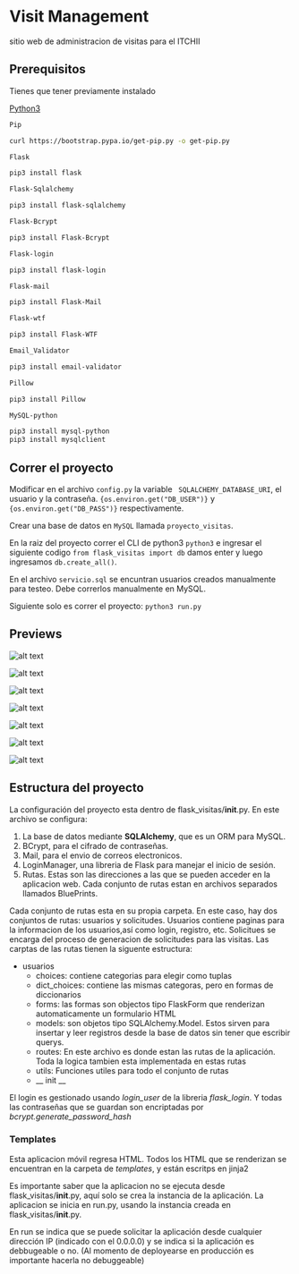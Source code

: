 # Visit Management

sitio web de administracion de visitas para el ITCHII

## Prerequisitos

Tienes que tener previamente instalado

[Python3](www.python.org)

```bash
Pip

curl https://bootstrap.pypa.io/get-pip.py -o get-pip.py
```

```bash
Flask 

pip3 install flask
```

```bash
Flask-Sqlalchemy

pip3 install flask-sqlalchemy
```

```bash
Flask-Bcrypt 

pip3 install Flask-Bcrypt
```

```bash
Flask-login

pip3 install flask-login
```

```bash
Flask-mail

pip3 install Flask-Mail
```

```bash
Flask-wtf

pip3 install Flask-WTF
```

```bash
Email_Validator

pip3 install email-validator
```

```bash
Pillow

pip3 install Pillow
```

```bash
MySQL-python

pip3 install mysql-python
pip3 install mysqlclient
```

## Correr el proyecto
Modificar en el archivo `config.py` la variable ` SQLALCHEMY_DATABASE_URI`, el usuario y la contraseña.
`{os.environ.get("DB_USER")}` y `{os.environ.get("DB_PASS")}` respectivamente.

Crear una base de datos en `MySQL` llamada `proyecto_visitas`. 

En la raiz del proyecto correr el CLI de python3 `python3` e ingresar el siguiente codigo
`from flask_visitas import db` damos enter y luego ingresamos `db.create_all()`.

En el archivo `servicio.sql` se encuntran usuarios creados manualmente para testeo. Debe correrlos
manualmente en MySQL.

Siguiente solo es correr el proyecto: `python3 run.py`

## Previews
![alt text](https://github.com/DavidBanda/Flask-ITCHII/blob/master/prevs/pw-1.png)

![alt text](https://github.com/DavidBanda/Flask-ITCHII/blob/master/prevs/pw-2.png)

![alt text](https://github.com/DavidBanda/Flask-ITCHII/blob/master/prevs/pw-3.png)

![alt text](https://github.com/DavidBanda/Flask-ITCHII/blob/master/prevs/pw-4.png)

![alt text](https://github.com/DavidBanda/Flask-ITCHII/blob/master/prevs/pw-5.png)

![alt text](https://github.com/DavidBanda/Flask-ITCHII/blob/master/prevs/pw-6.png)

![alt text](https://github.com/DavidBanda/Flask-ITCHII/blob/master/prevs/pw-7.png)

## Estructura del proyecto
La configuración del proyecto esta dentro de flask_visitas/__init__.py. En este archivo se configura:
1. La base de datos mediante **SQLAlchemy**, que es un ORM para MySQL.
2. BCrypt, para el cifrado de contraseñas.
3. Mail, para el envio de correos electronicos.
4. LoginManager, una libreria de Flask para manejar el inicio de sesión.
4. Rutas. Estas son las direcciones a las que se pueden acceder en la aplicacion web. Cada conjunto de rutas estan en archivos separados llamados BluePrints. 

Cada conjunto de rutas esta en su propia carpeta. En este caso, hay dos conjuntos de rutas: usuarios y solicitudes. Usuarios contiene paginas para la informacion de los usuarios,así como login, registro, etc. Solicitues se encarga del proceso de generacion de solicitudes para las visitas. Las carptas de las rutas tienen la siguente estructura:
- usuarios
    - choices: contiene categorias para elegir como tuplas
    - dict_choices: contiene las mismas categoras, pero en formas de diccionarios
    - forms: las formas son objectos tipo FlaskForm que renderizan automaticamente un formulario HTML
    - models: son objetos tipo SQLAlchemy.Model. Estos sirven para insertar y leer registros desde la base de datos sin tener que escribir querys.
    - routes: En este archivo es donde estan las rutas de la aplicación. Toda la logica tambien esta implementada en estas rutas
    - utils: Funciones utiles para todo el conjunto de rutas
    - __ init __

El login es gestionado usando _login_user_ de la libreria _flask_login_. Y todas las contraseñas que se guardan son encriptadas por _bcrypt.generate_password_hash_

### Templates
Esta aplicacion móvil regresa HTML. Todos los HTML que se renderizan se encuentran en la carpeta de _templates_, y están escritps en jinja2

Es importante saber que la aplicacion no se ejecuta desde flask_visitas/__init__.py, aquí solo se crea la instancia de la aplicación. La aplicacion se inicia en run.py, usando la instancia creada en flask_visitas/__init__.py. 

En run se indica que se puede solicitar la aplicación desde cualquier dirección IP (indicado con el 0.0.0.0) y se indica si la aplicación es debbugeable o no. (Al momento de deployearse en producción es importante hacerla no debuggeable)

